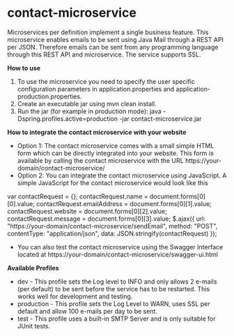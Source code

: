 # contact-microservice
Microservices per definition implement a single business feature. This microservice enables emails to be sent using Java Mail through a REST API per JSON. Therefore emails can be sent from any programming language through this REST API and microservice. The service supports SSL.

**How to use**

1.  To use the microservice you need to specify the user specific configuration parameters in application.properties and application-production.properties.
2.  Create an executable jar using mvn clean install.
3.  Run the jar (for example in production mode): java -Dspring.profiles.active=production -jar contact-microservice.jar

**How to integrate the contact microservice with your website**
*  Option 1: The contact microservice comes with a small simple HTML form which can be directly integrated into your website. This form is available by calling the contact microservice with the URL https://your-domain/contact-microservice/
*  Option 2: You can integrate the contact microservice using JavaScript. A simple JavaScript for the contact microservice would look like this

var contactRequest = {};
contactRequest.name = document.forms[0][0].value;
contactRequest.emailAddress = document.forms[0][1].value;
contactRequest.website = document.forms[0][2].value;
contactRequest.message = document.forms[0][3].value;
$.ajax({
     url: "https://your-domain/contact-microservice/sendEmail",
     method: "POST",
     contentType: "application/json",
     data: JSON.stringify(contactRequest)
});

*  You can also test the contact microservice using the Swagger Interface located at https://your-domain/contact-microservice/swagger-ui.html

**Available Profiles**
*  dev - This profile sets the Log level to INFO and only allows 2 e-mails (per default) to be sent before the service has to be restarted. This works well for development and testing.
*  production - This profile sets the Log Level to WARN, uses SSL per default and allow 100 e-mails per day to be sent.
*  test - This profile uses a built-in SMTP Server and is only suitable for JUnit tests.
